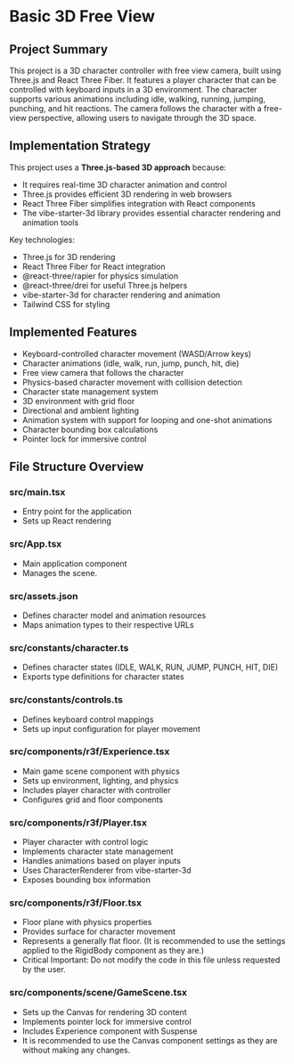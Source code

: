 # Basic 3D Free View

## Project Summary

This project is a 3D character controller with free view camera, built using Three.js and React Three Fiber. It features a player character that can be controlled with keyboard inputs in a 3D environment. The character supports various animations including idle, walking, running, jumping, punching, and hit reactions. The camera follows the character with a free-view perspective, allowing users to navigate through the 3D space.

## Implementation Strategy

This project uses a **Three.js-based 3D approach** because:

- It requires real-time 3D character animation and control
- Three.js provides efficient 3D rendering in web browsers
- React Three Fiber simplifies integration with React components
- The vibe-starter-3d library provides essential character rendering and animation tools

Key technologies:

- Three.js for 3D rendering
- React Three Fiber for React integration
- @react-three/rapier for physics simulation
- @react-three/drei for useful Three.js helpers
- vibe-starter-3d for character rendering and animation
- Tailwind CSS for styling

## Implemented Features

- Keyboard-controlled character movement (WASD/Arrow keys)
- Character animations (idle, walk, run, jump, punch, hit, die)
- Free view camera that follows the character
- Physics-based character movement with collision detection
- Character state management system
- 3D environment with grid floor
- Directional and ambient lighting
- Animation system with support for looping and one-shot animations
- Character bounding box calculations
- Pointer lock for immersive control

## File Structure Overview

### src/main.tsx

- Entry point for the application
- Sets up React rendering

### src/App.tsx

- Main application component
- Manages the scene.

### src/assets.json

- Defines character model and animation resources
- Maps animation types to their respective URLs

### src/constants/character.ts

- Defines character states (IDLE, WALK, RUN, JUMP, PUNCH, HIT, DIE)
- Exports type definitions for character states

### src/constants/controls.ts

- Defines keyboard control mappings
- Sets up input configuration for player movement

### src/components/r3f/Experience.tsx

- Main game scene component with physics
- Sets up environment, lighting, and physics
- Includes player character with controller
- Configures grid and floor components

### src/components/r3f/Player.tsx

- Player character with control logic
- Implements character state management
- Handles animations based on player inputs
- Uses CharacterRenderer from vibe-starter-3d
- Exposes bounding box information

### src/components/r3f/Floor.tsx

- Floor plane with physics properties
- Provides surface for character movement
- Represents a generally flat floor. (It is recommended to use the settings applied to the RigidBody component as they are.)
- Critical Important: Do not modify the code in this file unless requested by the user.

### src/components/scene/GameScene.tsx

- Sets up the Canvas for rendering 3D content
- Implements pointer lock for immersive control
- Includes Experience component with Suspense
- It is recommended to use the Canvas component settings as they are without making any changes.
